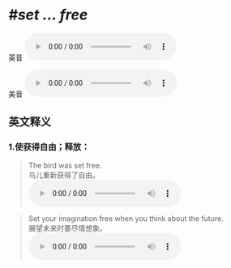 # ***\#set … free*** 
英音
<audio src="./media/set free1_AAC.aac" controls="controls"></audio>

美音
<audio src="./media/set … free2_AAC.aac" controls="controls"></audio>



  

英文释义
---
### 1.**使获得自由；释放：**  

 > The bird was set free.  
 > 鸟儿重新获得了自由。    
<audio src="./media/free-12.aac" controls="controls"></audio>

 > Set your imagination free when you think about the future.  
 > 展望未来时要尽情想象。    
<audio src="./media/free-13.aac" controls="controls"></audio>


